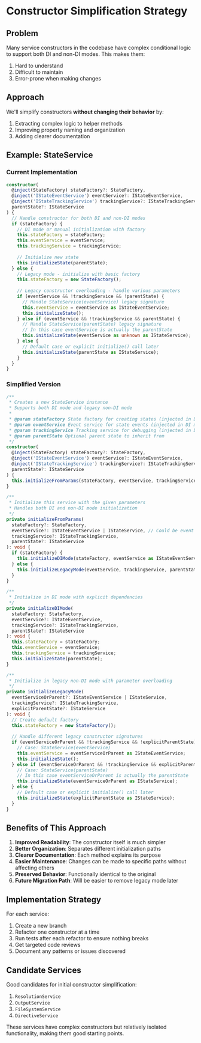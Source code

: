 # Constructor Simplification Strategy

## Problem

Many service constructors in the codebase have complex conditional logic to support both DI and non-DI modes. This makes them:

1. Hard to understand
2. Difficult to maintain
3. Error-prone when making changes

## Approach

We'll simplify constructors **without changing their behavior** by:

1. Extracting complex logic to helper methods
2. Improving property naming and organization
3. Adding clearer documentation

## Example: StateService

### Current Implementation

```typescript
constructor(
  @inject(StateFactory) stateFactory?: StateFactory,
  @inject('IStateEventService') eventService?: IStateEventService,
  @inject('IStateTrackingService') trackingService?: IStateTrackingService,
  parentState?: IStateService
) {
  // Handle constructor for both DI and non-DI modes
  if (stateFactory) {
    // DI mode or manual initialization with factory
    this.stateFactory = stateFactory;
    this.eventService = eventService;
    this.trackingService = trackingService;
    
    // Initialize new state
    this.initializeState(parentState);
  } else {
    // Legacy mode - initialize with basic factory
    this.stateFactory = new StateFactory();
    
    // Legacy constructor overloading - handle various parameters
    if (eventService && !trackingService && !parentState) {
      // Handle StateService(eventService) legacy signature
      this.eventService = eventService as IStateEventService;
      this.initializeState();
    } else if (eventService && !trackingService && parentState) {
      // Handle StateService(parentState) legacy signature
      // In this case eventService is actually the parentState
      this.initializeState(eventService as unknown as IStateService);
    } else {
      // Default case or explicit initialize() call later
      this.initializeState(parentState as IStateService);
    }
  }
}
```

### Simplified Version

```typescript
/**
 * Creates a new StateService instance
 * Supports both DI mode and legacy non-DI mode
 * 
 * @param stateFactory State factory for creating states (injected in DI mode)
 * @param eventService Event service for state events (injected in DI mode)
 * @param trackingService Tracking service for debugging (injected in DI mode)
 * @param parentState Optional parent state to inherit from
 */
constructor(
  @inject(StateFactory) stateFactory?: StateFactory,
  @inject('IStateEventService') eventService?: IStateEventService,
  @inject('IStateTrackingService') trackingService?: IStateTrackingService,
  parentState?: IStateService
) {
  this.initializeFromParams(stateFactory, eventService, trackingService, parentState);
}

/**
 * Initialize this service with the given parameters
 * Handles both DI and non-DI mode initialization
 */
private initializeFromParams(
  stateFactory?: StateFactory,
  eventService?: IStateEventService | IStateService, // Could be event service or parent state in legacy mode
  trackingService?: IStateTrackingService,
  parentState?: IStateService
): void {
  if (stateFactory) {
    this.initializeDIMode(stateFactory, eventService as IStateEventService, trackingService, parentState);
  } else {
    this.initializeLegacyMode(eventService, trackingService, parentState);
  }
}

/**
 * Initialize in DI mode with explicit dependencies
 */
private initializeDIMode(
  stateFactory: StateFactory,
  eventService?: IStateEventService,
  trackingService?: IStateTrackingService,
  parentState?: IStateService
): void {
  this.stateFactory = stateFactory;
  this.eventService = eventService;
  this.trackingService = trackingService;
  this.initializeState(parentState);
}

/**
 * Initialize in legacy non-DI mode with parameter overloading
 */
private initializeLegacyMode(
  eventServiceOrParent?: IStateEventService | IStateService,
  trackingService?: IStateTrackingService,
  explicitParentState?: IStateService
): void {
  // Create default factory
  this.stateFactory = new StateFactory();
  
  // Handle different legacy constructor signatures
  if (eventServiceOrParent && !trackingService && !explicitParentState) {
    // Case: StateService(eventService)
    this.eventService = eventServiceOrParent as IStateEventService;
    this.initializeState();
  } else if (eventServiceOrParent && !trackingService && explicitParentState) {
    // Case: StateService(parentState)
    // In this case eventServiceOrParent is actually the parentState
    this.initializeState(eventServiceOrParent as IStateService);
  } else {
    // Default case or explicit initialize() call later
    this.initializeState(explicitParentState as IStateService);
  }
}
```

## Benefits of This Approach

1. **Improved Readability**: The constructor itself is much simpler
2. **Better Organization**: Separates different initialization paths
3. **Clearer Documentation**: Each method explains its purpose
4. **Easier Maintenance**: Changes can be made to specific paths without affecting others
5. **Preserved Behavior**: Functionally identical to the original
6. **Future Migration Path**: Will be easier to remove legacy mode later

## Implementation Strategy

For each service:

1. Create a new branch
2. Refactor one constructor at a time
3. Run tests after each refactor to ensure nothing breaks
4. Get targeted code reviews
5. Document any patterns or issues discovered

## Candidate Services

Good candidates for initial constructor simplification:

1. `ResolutionService`
2. `OutputService`
3. `FileSystemService`
4. `DirectiveService`

These services have complex constructors but relatively isolated functionality, making them good starting points.